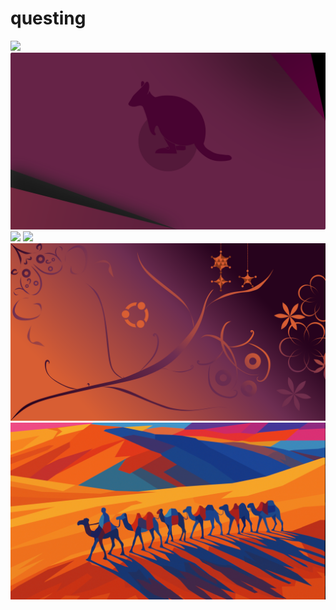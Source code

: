 # questing

<img src=https://raw.githubusercontent.com/azzamsa/ubuntu-wallpapers/main/curated/questing/Flash_and_Thunder_by_Julian_Tomasini.jpg>

<img src=https://raw.githubusercontent.com/azzamsa/ubuntu-wallpapers/main/curated/questing/Lonely_Quokka_by_Dilip.png>

<img src=https://raw.githubusercontent.com/azzamsa/ubuntu-wallpapers/main/curated/questing/Quokka_Everywhere_by_Dilip.png>

<img src=https://raw.githubusercontent.com/azzamsa/ubuntu-wallpapers/main/curated/questing/The_Web_by_nkhdiscovery.png>

<img src=https://raw.githubusercontent.com/azzamsa/ubuntu-wallpapers/main/curated/questing/Ubuntu_with_Frutiger_Metro_by_lyk_lyk.png>

<img src=https://raw.githubusercontent.com/azzamsa/ubuntu-wallpapers/main/curated/questing/Schattenzug_by_OrbiteLambda.webp>

